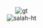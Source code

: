 
  
<div align="center">
  <img src="https://github.com/user-attachments/assets/a17a4109-d8c5-4902-8852-3b1fa53c16d8" alt="gt">
</div>

<div align="center">
   <!-- GitHub stats -->
  <img src="https://github-readme-stats.vercel.app/api/top-langs?username=salah-ht&show_icons=true&locale=en&layout=compact" alt="salah-ht" />
  <br/>
   

  <br/>
 
</div>
